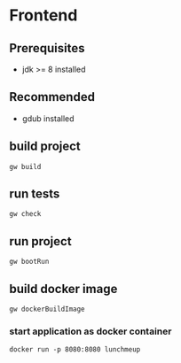 Frontend
========

## Prerequisites

* jdk >= 8 installed

## Recommended

* gdub installed

## build project

    gw build
    
## run tests

    gw check
    
## run project

    gw bootRun
    
## build docker image

    gw dockerBuildImage
    
### start application as docker container

    docker run -p 8080:8080 lunchmeup
